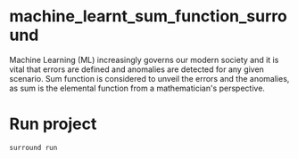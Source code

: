 # machine_learnt_sum_function_surround

Machine Learning (ML) increasingly governs our modern society and it is vital that errors are defined and anomalies are detected for any given scenario. Sum function is considered to unveil the errors and the anomalies, as sum is the elemental function from a mathematician's perspective.


# Run project
`surround run`
